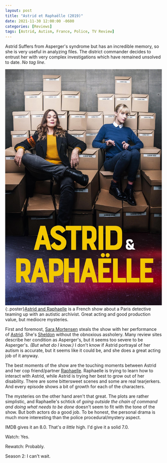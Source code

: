 ```yaml
---
layout: post
title: "Astrid et Raphaëlle (2019)"
date: 2021-11-30 12:00:00 -0600
categories: [Reviews]
tags: [Astrid, Autism, France, Police, TV Review]
---
```


Astrid Suffers from Asperger's syndrome but has an incredible memory, so she is very useful in analyzing files. The district commander decides to entrust her with very complex investigations which have remained unsolved to date. *No tag line.*

![Astrid et Raphaëlle](/assets/2021/11/astrid-et-raphaelle-2019.jpg){:.poster}[Astrid and Raphaelle](https://www.imdb.com/title/tt11950864/) is a French show about a Paris detective teaming up with an autistic archivist. Great acting and good production value, but mediocre mysteries.

First and foremost, [Sara Mortensen](https://www.imdb.com/name/nm2826995/)  steals the show with her performance of [Astrid](https://www.imdb.com/title/tt11950864/). She's [Sheldon](https://www.imdb.com/title/tt0898266/) without the obnoxious assholery. Many review sites describe her condition as Asperger's, but it seems too severe to be Asperger's. *(But what do I know.)* I don't know if Astrid portrayal of her autism is accurate, but it seems like it could be, and she does a great acting job of it anyway.

The best moments of the show are the touching moments between Astrid and her cop friend/partner [Raphaelle](https://www.imdb.com/name/nm1463127/). Raphaelle is trying to learn how to interact with Astrid, while Astrid is trying her best to grow out of her disability. There are some bittersweet scenes and some are real tearjerkers. And every episode shows a bit of growth for each of the characters.

The mysteries on the other hand aren't that great. The plots are rather simplistic, and Raphaelle's schtick of *going outside the chain of command and doing what needs to be done* doesn't seem to fit with the tone of the show. But both actors do a good job. To be honest, the personal drama is much more interesting than the police procedural/mystery aspect.

IMDB gives it an 8.0. That's *a little* high. I'd give it a solid 7.0.

Watch: Yes.

Rewatch: Probably.

Season 2: I can't wait.
